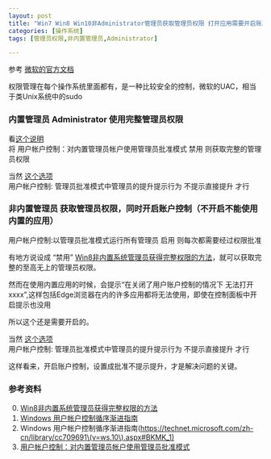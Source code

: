 ```yaml
---
layout: post
title: "Win7 Win8 Win10非Administrator管理员获取管理员权限 打开应用需要开启账户控制"
categories: [操作系统]
tags: [管理员权限,非内置管理员,Administrator]

---
```


参考 [微软的官方文档](https://technet.microsoft.com/zh-cn/library/dd834795.aspx)

权限管理在每个操作系统里面都有，是一种比较安全的控制，微软的UAC，相当于类Unix系统中的sudo

### 内置管理员 Administrator 使用完整管理员权限
看[这个说明](https://technet.microsoft.com/zh-cn/library/dd834795.aspx)   
将 用户帐户控制：对内置管理员帐户使用管理员批准模式 禁用 则获取完整的管理员权限

当然 [这个选项](https://technet.microsoft.com/zh-cn/library/dd851609.aspx)    
用户帐户控制: 管理员批准模式中管理员的提升提示行为  不提示直接提升 才行

### 非内置管理员 获取管理员权限，同时开启账户控制（不开启不能使用内置的应用）

用户帐户控制:以管理员批准模式运行所有管理员  启用 则每次都需要经过权限批准 

有地方说设成 “禁用” [Win8非内置系统管理员获得完整权限的方法](http://it.oyksoft.com/post/6176/)，就可以获取完整的至高无上的管理员权限。

然而在使用内置应用的时候，会提示“在关闭了用户账户控制的情况下 无法打开xxxx”,这样包括Edge浏览器在内的许多应用都将无法使用，即使在控制面板中开启提示也没用

所以这个还是需要开启的。

当然 [这个选项](https://technet.microsoft.com/zh-cn/library/dd851609.aspx)    
用户帐户控制: 管理员批准模式中管理员的提升提示行为  不提示直接提升 才行

这样看来，开启账户控制，设置成批准不提示提升，才是解决问题的关键。

### 参考资料
0. [Win8非内置系统管理员获得完整权限的方法](http://it.oyksoft.com/post/6176/)
1. [Windows 用户帐户控制循序渐进指南](https://technet.microsoft.com/zh-cn/library/cc709691\(v=ws.10\).aspx#BKMK_1)
3. Windows 用户帐户控制循序渐进指南(https://technet.microsoft.com/zh-cn/library/cc709691\(v=ws.10\).aspx#BKMK_1)
2. [用户帐户控制：对内置管理员帐户使用管理员批准模式](https://technet.microsoft.com/zh-cn/library/dd834795.aspx)
